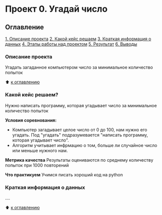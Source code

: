 # Проект 0. Угадай число

## Оглавление
[1. Описание проекта](https://github.com/Sonnenbergenfluganschluss/sf_d_science/tree/main/Project%200#описание-проекта)
[2. Какой кейс решаем](https://github.com/Sonnenbergenfluganschluss/sf_d_science/tree/main/Project%200#какой-кейс-решаем)
[3. Краткая информация о данных](https://github.com/Sonnenbergenfluganschluss/sf_d_science/tree/main/Project%200#краткая-информация-о-данных)
[4. Этапы работы над проектом]()
[5. Результат]()
[6. Выводы]()

### Описание проекта
Угадать загаданное компьютером число за минимальное количество попыток

:arrow_up: [к оглавлению](https://github.com/Sonnenbergenfluganschluss/sf_d_science/tree/main/Project%200#оглавление)


### Какой кейс решаем?
Нужно написать программу, которая угадывает число за минимальное количество попыток

**Условия соревнования:**
- Компьютер загадывает целое число от 0 до 100, нам нужно его угадать. Под "угадать" подразумевается "написать программу, которая угадывает число".
- Алгоритм учитывает инфрмацию о том, больше ли случайное число или меньше нужного нам.

**Метрика качества**
Результаты оцениваются по среднему количеству попыток при 1000 повторений

**Что практикуем**
Учимся писать хороший код на python

### Краткая информация о данных
....

:arrow_up: [к оглавлению](https://github.com/Sonnenbergenfluganschluss/sf_d_science/tree/main/Project%200#оглавление)
